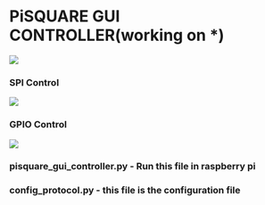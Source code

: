 # PiSQUARE GUI CONTROLLER(working on *)

<img src = "https://github.com/sbcshop/PiSquare/blob/main/images/img29.png" />

### SPI Control
<img src = "https://github.com/sbcshop/PiSquare/blob/main/images/img30.png" />

### GPIO Control
<img src = "https://github.com/sbcshop/PiSquare/blob/main/images/img31.png" />

### **pisquare_gui_controller.py - Run this file in raspberry pi**
### **config_protocol.py - this file is the configuration file**


